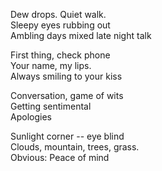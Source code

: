Dew drops. Quiet walk.   
Sleepy eyes rubbing out  
Ambling days mixed late night talk  
  
First thing, check phone  
Your name, my lips.  
Always smiling to your kiss  
  
Conversation, game of wits  
Getting sentimental  
Apologies  
  
Sunlight corner -- eye blind  
Clouds, mountain, trees, grass.  
Obvious: Peace of mind  